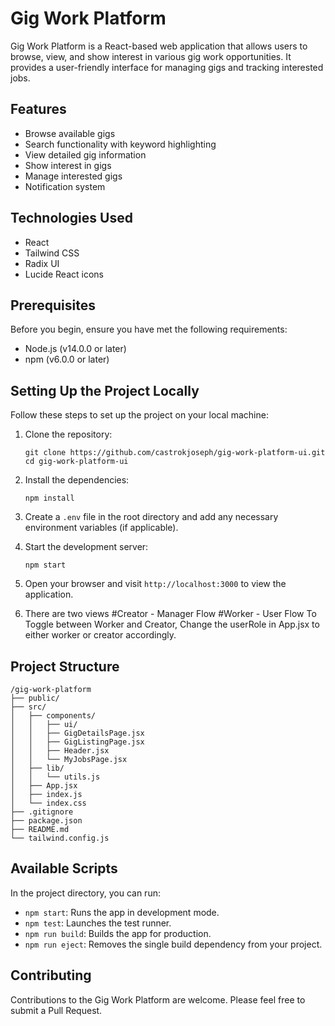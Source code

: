 # Gig Work Platform

Gig Work Platform is a React-based web application that allows users to browse, view, and show interest in various gig work opportunities. It provides a user-friendly interface for managing gigs and tracking interested jobs.

## Features

- Browse available gigs
- Search functionality with keyword highlighting
- View detailed gig information
- Show interest in gigs
- Manage interested gigs
- Notification system

## Technologies Used

- React
- Tailwind CSS
- Radix UI
- Lucide React icons

## Prerequisites

Before you begin, ensure you have met the following requirements:

- Node.js (v14.0.0 or later)
- npm (v6.0.0 or later)

## Setting Up the Project Locally

Follow these steps to set up the project on your local machine:

1. Clone the repository:
   ```
   git clone https://github.com/castrokjoseph/gig-work-platform-ui.git
   cd gig-work-platform-ui
   ```

2. Install the dependencies:
   ```
   npm install
   ```

3. Create a `.env` file in the root directory and add any necessary environment variables (if applicable).

4. Start the development server:
   ```
   npm start
   ```

5. Open your browser and visit `http://localhost:3000` to view the application.
6. There are two views #Creator - Manager Flow
                       #Worker - User Flow 
      To Toggle between Worker and Creator, Change the userRole in App.jsx to either worker or creator accordingly.

## Project Structure

```
/gig-work-platform
├── public/
├── src/
│   ├── components/
│   │   ├── ui/
│   │   ├── GigDetailsPage.jsx
│   │   ├── GigListingPage.jsx
│   │   ├── Header.jsx
│   │   └── MyJobsPage.jsx
│   ├── lib/
│   │   └── utils.js
│   ├── App.jsx
│   ├── index.js
│   └── index.css
├── .gitignore
├── package.json
├── README.md
└── tailwind.config.js
```

## Available Scripts

In the project directory, you can run:

- `npm start`: Runs the app in development mode.
- `npm test`: Launches the test runner.
- `npm run build`: Builds the app for production.
- `npm run eject`: Removes the single build dependency from your project.

## Contributing

Contributions to the Gig Work Platform are welcome. Please feel free to submit a Pull Request.

